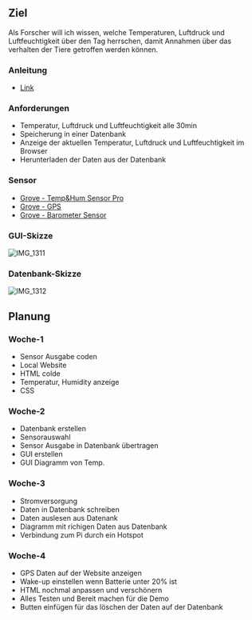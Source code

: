 ## Ziel

Als Forscher will ich wissen, welche Temperaturen, Luftdruck und Luftfeuchtigkeit über den Tag herrschen, damit Annahmen über das verhalten der Tiere getroffen werden können.

### **Anleitung**

- [Link](https://github.zhaw.ch/Vorpraktikum-IT/Pi2TheWild/wiki/Dokumentation/)

### **Anforderungen**

- Temperatur, Luftdruck und Luftfeuchtigkeit alle 30min
- Speicherung in einer Datenbank
- Anzeige der aktuellen Temperatur, Luftdruck und Luftfeuchtigkeit im Browser
- Herunterladen der Daten aus der Datenbank

### **Sensor**

- [Grove - Temp&Hum Sensor Pro](https://wiki.seeedstudio.com/Grove-Temperature_and_Humidity_Sensor_Pro/)
- [Grove - GPS](https://wiki.seeedstudio.com/Grove-GPS/)
- [Grove - Barometer Sensor](https://wiki.seeedstudio.com/Grove-Barometer_Sensor-BMP280/)

### **GUI-Skizze**

![IMG_1311](https://github.zhaw.ch/storage/user/3667/files/7b203080-fdb0-11ea-9a61-90eeb4bbd68a)

### **Datenbank-Skizze**

![IMG_1312](https://github.zhaw.ch/storage/user/3667/files/7ce9f400-fdb0-11ea-81cb-85e35869a7df)

## Planung

### **Woche-1**

- Sensor Ausgabe coden
- Local Website
- HTML colde
- Temperatur, Humidity anzeige
- CSS

### **Woche-2**

- Datenbank erstellen
- Sensorauswahl
- Sensor Ausgabe in Datenbank übertragen 
- GUI erstellen
- GUI Diagramm von Temp.

### **Woche-3**

- Stromversorgung
- Daten in Datenbank schreiben
- Daten auslesen aus Datenank
- Diagramm mit richigen Daten aus Datenbank
- Verbindung zum Pi durch ein Hotspot

### **Woche-4**

- GPS Daten auf der Website anzeigen
- Wake-up einstellen wenn Batterie unter 20% ist
- HTML nochmal anpassen und verschönern
- Alles Testen und Bereit machen für die Demo
- Butten einfügen für das löschen der Daten auf der Datenbank


